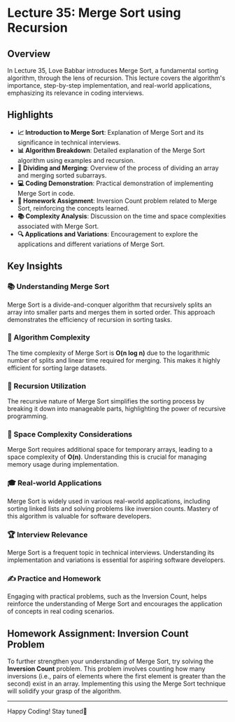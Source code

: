 # Lecture 35: Merge Sort using Recursion

## Overview
In Lecture 35, Love Babbar introduces Merge Sort, a fundamental sorting algorithm, through the lens of recursion. This lecture covers the algorithm's importance, step-by-step implementation, and real-world applications, emphasizing its relevance in coding interviews.

## Highlights
- **📈 Introduction to Merge Sort**: Explanation of Merge Sort and its significance in technical interviews.
- **📊 Algorithm Breakdown**: Detailed explanation of the Merge Sort algorithm using examples and recursion.
- **🔄 Dividing and Merging**: Overview of the process of dividing an array and merging sorted subarrays.
- **💻 Coding Demonstration**: Practical demonstration of implementing Merge Sort in code.
- **📝 Homework Assignment**: Inversion Count problem related to Merge Sort, reinforcing the concepts learned.
- **📚 Complexity Analysis**: Discussion on the time and space complexities associated with Merge Sort.
- **🔍 Applications and Variations**: Encouragement to explore the applications and different variations of Merge Sort.

## Key Insights
### 📚 Understanding Merge Sort
Merge Sort is a divide-and-conquer algorithm that recursively splits an array into smaller parts and merges them in sorted order. This approach demonstrates the efficiency of recursion in sorting tasks.

### 📏 Algorithm Complexity
The time complexity of Merge Sort is **O(n log n)** due to the logarithmic number of splits and linear time required for merging. This makes it highly efficient for sorting large datasets.

### 🔄 Recursion Utilization
The recursive nature of Merge Sort simplifies the sorting process by breaking it down into manageable parts, highlighting the power of recursive programming.

### 💾 Space Complexity Considerations
Merge Sort requires additional space for temporary arrays, leading to a space complexity of **O(n)**. Understanding this is crucial for managing memory usage during implementation.

### 🎓 Real-world Applications
Merge Sort is widely used in various real-world applications, including sorting linked lists and solving problems like inversion counts. Mastery of this algorithm is valuable for software developers.

### 🏆 Interview Relevance
Merge Sort is a frequent topic in technical interviews. Understanding its implementation and variations is essential for aspiring software developers.

### ✍️ Practice and Homework
Engaging with practical problems, such as the Inversion Count, helps reinforce the understanding of Merge Sort and encourages the application of concepts in real coding scenarios.

## Homework Assignment: Inversion Count Problem
To further strengthen your understanding of Merge Sort, try solving the **Inversion Count** problem. This problem involves counting how many inversions (i.e., pairs of elements where the first element is greater than the second) exist in an array. Implementing this using the Merge Sort technique will solidify your grasp of the algorithm.

---

Happy Coding! Stay tuned🚀
